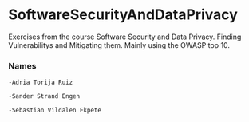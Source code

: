 # SoftwareSecurityAndDataPrivacy
Exercises from the course Software Security and Data Privacy. Finding Vulnerabilitys and Mitigating them. Mainly using the OWASP top 10.

### Names

    -Adria Torija Ruiz

    -Sander Strand Engen

    -Sebastian Vildalen Ekpete
